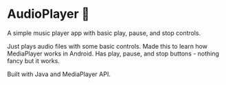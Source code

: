 # AudioPlayer 🎵

A simple music player app with basic play, pause, and stop controls.

Just plays audio files with some basic controls. Made this to learn how MediaPlayer works in Android. Has play, pause, and stop buttons - nothing fancy but it works.

Built with Java and MediaPlayer API.
